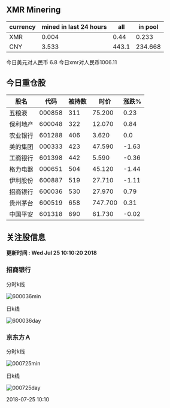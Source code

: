 ## XMR Minering

|currency|mined in last 24 hours|all|in pool|
|---|---|---|---|
|XMR|0.004|0.44|0.233|
|CNY|3.533|443.1|234.668|

今日美元对人民币 6.8	今日xmr对人民币1006.11


## 今日重仓股 

|股名|代码|被持数|时价|涨跌%|
|---|---|---|---|---|
|五粮液|000858|311|75.200|0.23|
|保利地产|600048|322|12.070|0.84|
|农业银行|601288|406|3.620|0.0|
|美的集团|000333|423|47.590|-1.63|
|工商银行|601398|442|5.590|-0.36|
|格力电器|000651|504|45.120|-1.44|
|伊利股份|600887|519|27.710|-1.11|
|招商银行|600036|530|27.970|0.79|
|贵州茅台|600519|658|747.700|0.31|
|中国平安|601318|690|61.730|-0.02|

## 关注股信息
**更新时间 : Wed Jul 25 10:10:20 2018**
### 招商银行 
分时k线

![600036min](http://image.sinajs.cn/newchart/min/n/sh600036.gif)

日k线

![600036day](http://image.sinajs.cn/newchart/daily/n/sh600036.gif)

### 京东方Ａ 
分时k线

![000725min](http://image.sinajs.cn/newchart/min/n/sz000725.gif)

日k线

![000725day](http://image.sinajs.cn/newchart/daily/n/sz000725.gif)

2018-07-25 10:10